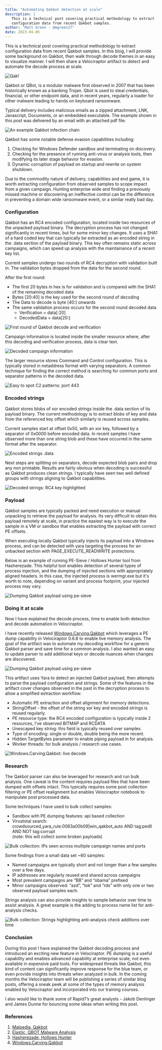 ```yaml
---
title: "Automating Qakbot detection at scale"
description: |
   This is a technical post covering practical methodology to extract 
   configuration data from recent Qakbot samples.
author: "Matt Green - @mgreen27"
date: 2023-04-05
---
```


This is a technical post covering practical methodology to extract 
configuration data from recent Qakbot samples. In this blog, I will 
provide some background on Qakbot, then walk through decode themes in 
an easy to visualize manner. I will then share a Velociraptor artifact 
to detect and automate the decode process at scale. 

![Qak!](images/01qak.png)

Qakbot or QBot, is a modular malware first observed in 2007 that has 
been historically known as a banking Trojan. Qbot is used to steal 
credentials, financial, or other endpoint data, and in recent years, 
regularly a loader for other malware leading to hands on keyboard 
ransomware. 

Typical delivery includes malicious emails as a zipped attachment, LNK, 
Javascript, Documents, or an embedded executable. The example shown in 
this post was delivered by an email with an attached pdf file:

![An example Qakbot infection chain](images/02icons.png)

Qakbot has some notable defense evasion capabilities including:

1. Checking for Windows Defender sandbox and terminating on discovery.
2. Checking for the presence of running anti-virus or analysis tools, 
then modifying its later stage behavior for evasion.
3. Dynamic corruption of payload on startup and rewrite on system shutdown.

Due to the commodity nature of delivery, capabilities and end game, 
it is worth extracting configuration from observed samples to scope 
impact from a given campaign. Hunting enterprise wide and finding a 
previously missed machine or discovering an ineffective control can be 
the difference in preventing a domain wide ransomware event, or a 
similar really bad day.



### Configuration

Qakbot has an RC4 encoded configuration, located inside two resources 
of the unpacked payload binary. The decryption process has not changed 
significantly in recent times, but for some minor key changes. It uses 
a SHA1 of a hard coded key that can typically be extracted as an 
encoded string in the .data section of the payload binary. This key 
often remains static across campaigns, which can speed up analysis with 
the maintainance of a recent key list. 

Current samples undergo two rounds of RC4 decryption with validation 
built in. The validation bytes dropped from the data for the second 
round. 

After the first round:
- The first 20 bytes in hex is for validation and is compared with the 
SHA1 of the remaining decoded data
- Bytes [20:40] is the key used for the second round of decoding
- The Data to decode is byte [40:] onwards 
- The same validation process occurs for the second round decoded data
    - Verification = data[:20]
    - DecodedData = data[20:]

![First round of Qakbot decode and verification](images/03decodehex.png)

Campaign information is located inside the smaller resource where, 
after this decoding and verification process, data is clear text.

![Decoded campaign information](images/04campaign.png)

The larger resource stores Command and Control configuration. This is 
typically stored in netaddress format with varying separators. A 
common technique for finding the correct method is searching for common 
ports and separator patterns in the decoded data.

![Easy to spot C2 patterns: port 443](images/05networkhex.png)



### Encoded strings

Qakbot stores blobs of xor encoded strings inside the .data section of 
its payload binary. The current methodology is to extract blobs of key 
and data from the referenced key offset which similarly is reused 
across samples.

Current samples start at offset 0x50, with an xor key, followed by a 
separator of 0x0000 before encoded data. In recent samples I have 
observed more than one string blob and these have occurred in the same 
format after the separator.

![Encoded strings .data](images/06hexstrings.png)

Next steps are splitting on separators, decode expected blob pairs and 
drop any non printable. Results are fairly obvious when decoding is 
successful as Qakbot produces clean strings. I typically have seen two 
well defined groups with strings aligning to Qakbot capabilities. 

![Decoded strings: RC4 key highlighted](images/07strings.png)



### Payload

Qakbot samples are typically packed and need execution or manual 
unpacking to retrieve the payload for analysis. Its very difficult to 
obtain this payload remotely at scale, in practice the easiest way is 
to execute the sample in a VM or sandbox that enables extracting the 
payload with correct PE offsets.

When executing locally Qakbot typically injects its payload into a 
Windows process, and can be detected with yara targeting the process 
for an unbacked section with PAGE_EXECUTE_READWRITE protections. 

Below is an example of running PE-Sieve / Hollows Hunter tool 
from Hasherezade. This helpful tool enables detection of several types 
of process injection, and the dumping of injected sections with 
appropriately aligned headers. In this case, the injected process is 
wermgr.exe but it's worth to note, depending on variant and process 
footprint, your injected process may vary.

![Dumping Qakbot payload using pe-sieve](images/08pe-sieve.png)



### Doing it at scale

Now I have explained the decode process, time to enable both detection 
and decode automation in Velociraptor. 

I have recently released 
[Windows.Carving.Qakbot](https://docs.velociraptor.app/exchange/artifacts/pages/qakbot/) 
which leverages a PE dump capability in Velociraptor 0.6.8 to enable 
live memory analysis. The goal of the artifact was to automate my 
decoding workflow for a generic Qakbot parser and save time for a 
common analysis. I also wanted an easy to update parser to add 
additional keys or decode nuances when changes are discovered. 

![Dumping Qakbot payload using pe-sieve](images/09parameters.png)

This artifact uses Yara to detect an injected Qakbot payload, then 
attempts to parse the payload configuration and strings. Some of the 
features in the artifact cover changes observed in the past in the 
decryption process to allow a simplified extraction workflow:

- Automatic PE extraction and offset alignment for memory detections.
- StringOffset - the offset of the string xor key and encoded strings 
is reused regularly.
- PE resource type: the RC4 encoded configuration is typically inside 
2 resources, I’ve observed BITMAP and RCDATA
- Unescaped key string: this field is typically reused over samples.
- Type of encoding: single or double, double being the more recent.
- Hidden TargetBytes parameter to enable piping payload in for 
analysis.
- Worker threads: for bulk analysis / research use cases.

![Windows.Carving.Qakbot: live decode](images/10decode.png)



### Research

The Qakbot parser can also be leveraged for research and run bulk 
analysis. One caveat is the content requires payload files that have 
been dumped with offsets intact. This typically requires some post 
collection filtering or PE offset realignment but enables Velociraptor 
notebook to manipulate post processed data.

Some techniques I have used to bulk collect samples:
- Sandbox with PE dumping features: api based collection
- Virustotal search: crowdsourced_yara_rule:0083a00b09|win_qakbot_auto 
AND tag:pedll AND NOT tag:corrupt   
(note: this will collect some broken 
payloads)

![Bulk collection: IPs seen across multiple campaign names and ports](images/11research_ip.png)

Some findings from a small data set ~60 samples:
- Named campaigns are typically short and not longer than a few 
samples over a few days.
- IP addresses are regularly reused and shared across campaigns
- Most prevalent campaigns are “BB” and  “obama” prefixed
- Minor campaigns observed: “azd”, “tok”  and “rds” with only one or 
two observed payload samples each.

Strings analysis can also provide insights to sample behavior over 
time to assist analysis. A great example is the adding to process name 
list for anti-analysis checks.

![Bulk collection: Strings highlighting anti-analysis check additions over time](images/11research_strings.png)  



### Conclusion

During this post I have explained the Qakbot decoding process and 
introduced an exciting new feature in Velociraptor. PE dumping is a 
useful capability and enables advanced capability at enterprise scale, 
not even available in expensive paid tools. For widespread threats 
like Qakbot, this kind of content can significantly improve response 
for the blue team, or even provide insights into threats when analyzed 
in bulk. In the coming months the Velociraptor team will be publishing 
a series of similar blog posts, offering a sneak peek at some of the 
types of memory analysis enabled by Velociraptor and incorporated into 
our training courses.

I also would like to thank some of Rapid7’s great analysts - Jakob 
Denlinger and James Dunne for bouncing some ideas when writing this 
post.  



### References

1. [Malpedia, Qakbot](https://malpedia.caad.fkie.fraunhofer.de/details/win.qakbot)
2. [Elastic, QBOT Malware Analysis](https://www.elastic.co/security-labs/qbot-malware-analysis)
3. [Hasherezade, Hollows Hunter](https://github.com/hasherezade/hollows_hunter)
4. [Windows.Carving.Qakbot](https://docs.velociraptor.app/exchange/artifacts/pages/qakbot/)